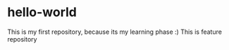 # hello-world
This is my first repository, because its my learning phase :) 
This is feature repository
